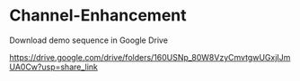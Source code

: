 # Channel-Enhancement

Download demo sequence in Google Drive

https://drive.google.com/drive/folders/160USNp_80W8VzyCmvtgwUGxjIJmUA0Cw?usp=share_link

